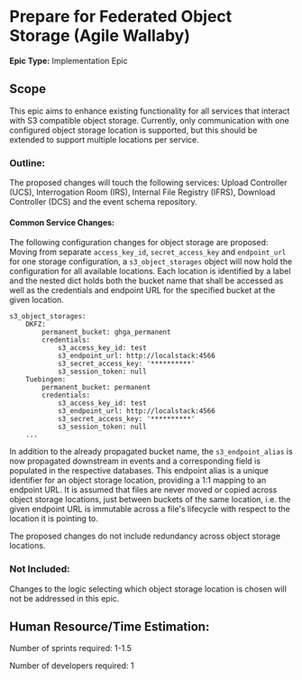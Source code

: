# Prepare for Federated Object Storage (Agile Wallaby)
**Epic Type:** Implementation Epic

## Scope

This epic aims to enhance existing functionality for all services that interact with S3 compatible object storage.
Currently, only communication with one configured object storage location is supported, but this should be extended to support multiple locations per service.

### Outline:

The proposed changes will touch the following services: Upload Controller (UCS), Interrogation Room (IRS), Internal File Registry (IFRS), Download Controller (DCS) and the event schema repository.

#### Common Service Changes:

The following configuration changes for object storage are proposed:
Moving from separate `access_key_id`, `secret_access_key` and `endpoint_url` for one storage configuration, a `s3_object_storages` object will now hold the configuration for all available locations.
Each location is identified by a label and the nested dict holds both the bucket name that shall be accessed as well as the credentials and endpoint URL for the specified bucket at the given location.

```
s3_object_storages:
    DKFZ:
        permanent_bucket: ghga_permanent
        credentials:
            s3_access_key_id: test
            s3_endpoint_url: http://localstack:4566
            s3_secret_access_key: '**********'
            s3_session_token: null
    Tuebingen:
        permanent_bucket: permanent
        credentials:
            s3_access_key_id: test
            s3_endpoint_url: http://localstack:4566
            s3_secret_access_key: '**********'
            s3_session_token: null
    ...
```

In addition to the already propagated bucket name, the `s3_endpoint_alias` is now propagated downstream in events and a corresponding field is populated in the respective databases.
This endpoint alias is a unique identifier for an object storage location, providing a 1:1 mapping to an endpoint URL.
It is assumed that files are never moved or copied across object storage locations, just between buckets of the same location, i.e. the given endpoint URL is immutable across a file's lifecycle with respect to the location it is pointing to.

The proposed changes do not include redundancy across object storage locations.

### Not Included:

Changes to the logic selecting which object storage location is chosen will not be addressed in this epic.

## Human Resource/Time Estimation:

Number of sprints required: 1-1.5

Number of developers required: 1

